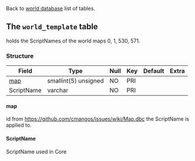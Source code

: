 Back to [world database](https://github.com/cmangos/issues/wiki/mangosdb_struct) list of tables.

## The `world_template` table

holds the ScriptNames of the world maps 0, 1, 530, 571.

### Structure

| Field| Type| Null| Key| Default| Extra|
| ---|---| ---|--- |--- |--- |
|[map](https://github.com/cmangos/issues/wiki/Map.dbc)|smallint(5) unsigned|NO|PRI|||
|ScriptName|varchar|NO|PRI|||

#### map

id from https://github.com/cmangos/issues/wiki/Map.dbc the ScriptName is applied to.

#### ScriptName

ScriptName used in Core